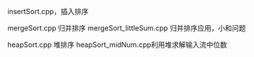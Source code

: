 insertSort.cpp，插入排序

mergeSort.cpp 归并排序
	mergeSort_littleSum.cpp 归并排序应用，小和问题

heapSort.cpp 堆排序
	heapSort_midNum.cpp利用堆求解输入流中位数
